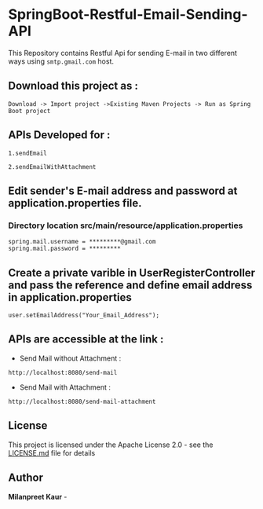 # SpringBoot-Restful-Email-Sending-API

This Repository contains Restful Api for sending E-mail in two different ways using `smtp.gmail.com` host.

## Download this project as :

```
Download -> Import project ->Existing Maven Projects -> Run as Spring Boot project
```
## APIs Developed for  :

```
1.sendEmail                   

2.sendEmailWithAttachment

```
## Edit sender's E-mail address and password at application.properties file.
### Directory location src/main/resource/application.properties
```
spring.mail.username = *********@gmail.com	 
spring.mail.password = *********
```
## Create a private varible in UserRegisterController and pass the reference and define email address in application.properties
```
user.setEmailAddress("Your_Email_Address");
```
## APIs are accessible at the link :

* Send Mail without Attachment :
```
http://localhost:8080/send-mail
```
* Send Mail with Attachment :
```
http://localhost:8080/send-mail-attachment
```
  
## License

This project is licensed under the Apache License 2.0 - see the [LICENSE.md](LICENSE.md) file for details

## Author

**Milanpreet Kaur** -

